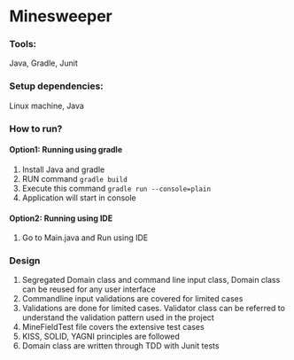 # Minesweeper
### Tools: 
Java, Gradle, Junit

### Setup dependencies:
Linux machine, Java

### How to run?
#### Option1: Running using gradle
1. Install Java and gradle
2. RUN command ```gradle build```
3. Execute this command ```gradle run --console=plain```
4. Application will start in console
#### Option2: Running using IDE
1. Go to Main.java and Run using IDE

### Design
1. Segregated Domain class and command line input class, Domain class can be reused for any user interface
2. Commandline input validations are covered for limited cases
3. Validations are done for limited cases. Validator class can be referred to understand the validation pattern used in the project
4. MineFieldTest file covers the extensive test cases
5. KISS, SOLID, YAGNI principles are followed 
6. Domain class are written through TDD with Junit tests




